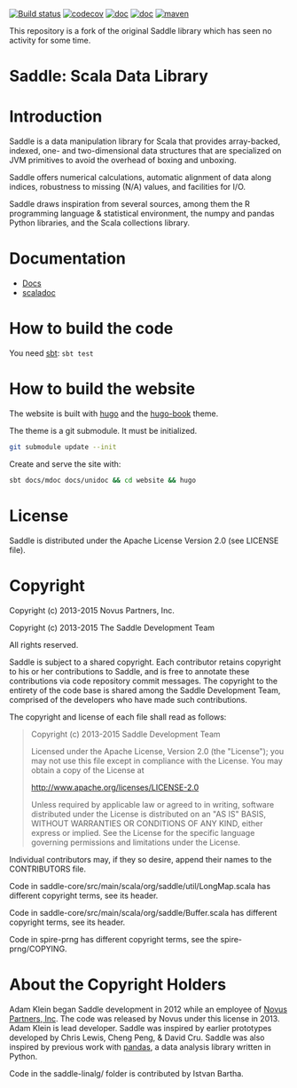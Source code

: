 [![Build status](https://github.com/pityka/saddle/workflows/CI/badge.svg)](https://github.com/pityka/saddle/actions)
[![codecov](https://codecov.io/gh/pityka/saddle/branch/master/graph/badge.svg)](https://codecov.io/gh/pityka/saddle)
[![doc](https://img.shields.io/badge/api-scaladoc-green)](https://pityka.github.io/saddle/api/org/saddle/Frame.html)
[![doc](https://img.shields.io/badge/docs-green)](https://pityka.github.io/saddle)
[![maven](https://img.shields.io/maven-central/v/io.github.pityka/saddle-core_2.13.svg)](https://repo1.maven.org/maven2/io/github/pityka/saddle-core_2.13/)


This repository is a fork of the original Saddle library which has seen no 
activity for some time.

Saddle: Scala Data Library
==========================

Introduction
============

Saddle is a data manipulation library for Scala that provides array-backed,
indexed, one- and two-dimensional data structures that are 
specialized on JVM primitives to avoid the overhead of boxing and unboxing.

Saddle offers numerical calculations, automatic alignment of data
along indices, robustness to missing (N/A) values, and facilities for I/O.

Saddle draws inspiration from several sources, among them the R programming
language & statistical environment, the numpy and pandas Python libraries,
and the Scala collections library.

Documentation
=============

 - [Docs](https://pityka.github.io/saddle)
 - [scaladoc](https://pityka.github.io/saddle/api/org/saddle/Frame.html)

How to build the code
=====================
You need [sbt](https://www.scala-sbt.org/): `sbt test`

How to build the website
========================
The website is built with [hugo](https://gohugo.io/) and the [hugo-book](https://github.com/alex-shpak/hugo-book) theme.

The theme is a git submodule. It must be initialized.

```sh
git submodule update --init
```

Create and serve the site with:

```sh
sbt docs/mdoc docs/unidoc && cd website && hugo
```

License
=======

Saddle is distributed under the Apache License Version 2.0 (see LICENSE file).

Copyright
=========

Copyright (c) 2013-2015 Novus Partners, Inc.

Copyright (c) 2013-2015 The Saddle Development Team

All rights reserved.

Saddle is subject to a shared copyright. Each contributor retains copyright to
his or her contributions to Saddle, and is free to annotate these contributions
via code repository commit messages. The copyright to the entirety of the code
base is shared among the Saddle Development Team, comprised of the developers
who have made such contributions.

The copyright and license of each file shall read as follows:

> Copyright (c) 2013-2015 Saddle Development Team
>
> Licensed under the Apache License, Version 2.0 (the "License");
> you may not use this file except in compliance with the License.
> You may obtain a copy of the License at
>
> http://www.apache.org/licenses/LICENSE-2.0
>
> Unless required by applicable law or agreed to in writing, software
> distributed under the License is distributed on an "AS IS" BASIS,
> WITHOUT WARRANTIES OR CONDITIONS OF ANY KIND, either express or implied.
> See the License for the specific language governing permissions and
> limitations under the License.


Individual contributors may, if they so desire, append their names to
the CONTRIBUTORS file.

Code in saddle-core/src/main/scala/org/saddle/util/LongMap.scala has different copyright terms,
see its header.

Code in saddle-core/src/main/scala/org/saddle/Buffer.scala has different copyright terms,
see its header. 

Code in spire-prng has different copyright terms, see the spire-prng/COPYING.

About the Copyright Holders
===========================

Adam Klein began Saddle development in 2012 while an employee of 
[Novus Partners, Inc](http://www.novus.com "Novus"). The code was 
released by Novus under this license in 2013. Adam Klein is lead 
developer. Saddle was inspired by earlier prototypes developed by 
Chris Lewis, Cheng Peng, & David Cru. Saddle was also inspired by 
previous work with [pandas](http://pandas.pydata.org/ "pandas"), a 
data analysis library written in Python. 

Code in the saddle-linalg/ folder is contributed by Istvan Bartha.

